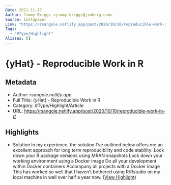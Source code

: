 ```yaml
---
Date: 2021-11-17
Author: Jimmy Briggs <jimmy.briggs@jimbrig.com>
Source: instapaper
Link: "https://rsangole.netlify.app/post/2020/10/10/reproducible-work-in-r/"
Tags:
  - "#Type/Highlight"
Aliases: []
---
```


# {yHat} - Reproducible Work in R

## Metadata

* Author: *rsangole.netlify.app*
* Full Title: {yHat} - Reproducible Work in R
* Category: #Type/Highlight/Article
* URL: https://rsangole.netlify.app/post/2020/10/10/reproducible-work-in-r/

## Highlights

* Solution
  In my experience, the solution I’ve outlined below offers me an excellent approach for long term reproducibility and code stability:
  Lock down your R package versions using MRAN snapshots
  Lock down your working environment using a Docker image
  Do all your development within Docker containers
  Accompany all projects with a Docker image
  This has worked so well that I haven’t bothered using R/Rstudio on my local machine in well over half a year now. ([View Highlight](https://instapaper.com/read/1355675192/14404460))
